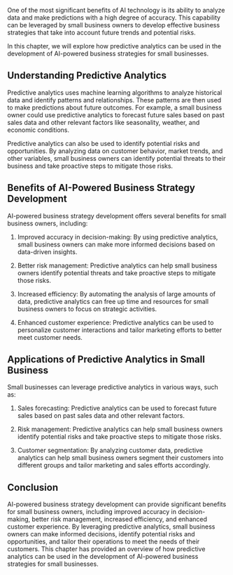 

One of the most significant benefits of AI technology is its ability to analyze data and make predictions with a high degree of accuracy. This capability can be leveraged by small business owners to develop effective business strategies that take into account future trends and potential risks.

In this chapter, we will explore how predictive analytics can be used in the development of AI-powered business strategies for small businesses.

Understanding Predictive Analytics
----------------------------------

Predictive analytics uses machine learning algorithms to analyze historical data and identify patterns and relationships. These patterns are then used to make predictions about future outcomes. For example, a small business owner could use predictive analytics to forecast future sales based on past sales data and other relevant factors like seasonality, weather, and economic conditions.

Predictive analytics can also be used to identify potential risks and opportunities. By analyzing data on customer behavior, market trends, and other variables, small business owners can identify potential threats to their business and take proactive steps to mitigate those risks.

Benefits of AI-Powered Business Strategy Development
----------------------------------------------------

AI-powered business strategy development offers several benefits for small business owners, including:

1. Improved accuracy in decision-making: By using predictive analytics, small business owners can make more informed decisions based on data-driven insights.

2. Better risk management: Predictive analytics can help small business owners identify potential threats and take proactive steps to mitigate those risks.

3. Increased efficiency: By automating the analysis of large amounts of data, predictive analytics can free up time and resources for small business owners to focus on strategic activities.

4. Enhanced customer experience: Predictive analytics can be used to personalize customer interactions and tailor marketing efforts to better meet customer needs.

Applications of Predictive Analytics in Small Business
------------------------------------------------------

Small businesses can leverage predictive analytics in various ways, such as:

1. Sales forecasting: Predictive analytics can be used to forecast future sales based on past sales data and other relevant factors.

2. Risk management: Predictive analytics can help small business owners identify potential risks and take proactive steps to mitigate those risks.

3. Customer segmentation: By analyzing customer data, predictive analytics can help small business owners segment their customers into different groups and tailor marketing and sales efforts accordingly.

Conclusion
----------

AI-powered business strategy development can provide significant benefits for small business owners, including improved accuracy in decision-making, better risk management, increased efficiency, and enhanced customer experience. By leveraging predictive analytics, small business owners can make informed decisions, identify potential risks and opportunities, and tailor their operations to meet the needs of their customers. This chapter has provided an overview of how predictive analytics can be used in the development of AI-powered business strategies for small businesses.
